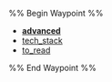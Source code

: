 %% Begin Waypoint %%
- **[advanced](./advanced/advanced.md)**
- [tech_stack](./tech_stack.md)
- [to_read](./to_read.md)

%% End Waypoint %%